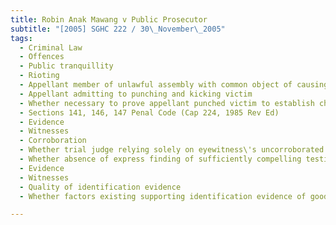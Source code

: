 ```yaml
---
title: Robin Anak Mawang v Public Prosecutor 
subtitle: "[2005] SGHC 222 / 30\_November\_2005"
tags:
  - Criminal Law
  - Offences
  - Public tranquillity
  - Rioting
  - Appellant member of unlawful assembly with common object of causing hurt
  - Appellant admitting to punching and kicking victim
  - Whether necessary to prove appellant punched victim to establish charge of rioting
  - Sections 141, 146, 147 Penal Code (Cap 224, 1985 Rev Ed)
  - Evidence
  - Witnesses
  - Corroboration
  - Whether trial judge relying solely on eyewitness\'s uncorroborated testimony in convicting appellant
  - Whether absence of express finding of sufficiently compelling testimony warranting acquittal
  - Evidence
  - Witnesses
  - Quality of identification evidence
  - Whether factors existing supporting identification evidence of good quality

---
```


